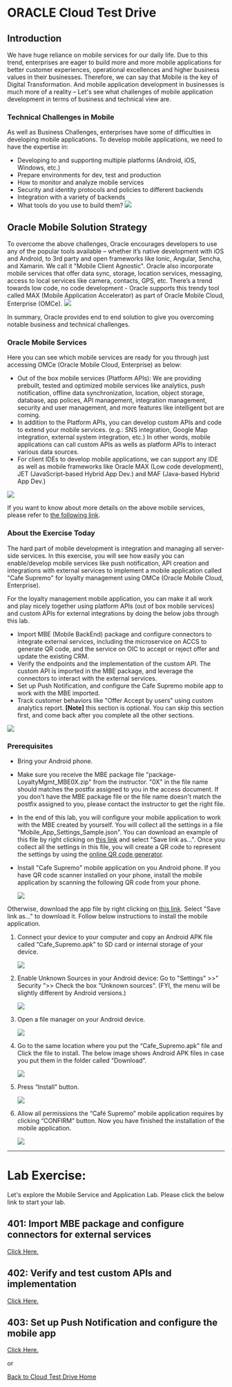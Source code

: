 
# ORACLE Cloud Test Drive #

## Introduction ##
We have huge reliance on mobile services for our daily life. Due to this trend, enterprises are eager to build more and more mobile applications for better customer experiences, operational excellences and higher business values in their businesses. Therefore, we can say that Mobile is the key of Digital Transformation. And mobile application development in businesses is much more of a reality – Let's see what challenges of mobile application development in terms of business and technical view are.

### Technical Challenges in Mobile ###
As well as Business Challenges, enterprises have some of difficulties in developing mobile applications. To develop mobile applications, we need to have the expertise in:
+ Developing to and supporting multiple platforms (Android, iOS, Windows, etc.)
+ Prepare environments for dev, test and production
+ How to monitor and analyze mobile services
+ Security and identity protocols and policies to different backends
+ Integration with a variety of backends
+ What tools do you use to build them?
![](../common/images/mobile/Technical_Challenges_in_Mobile.PNG)

## Oracle Mobile Solution Strategy ##
To overcome the above challenges, Oracle encourages developers to use any of the popular tools available – whether it’s native development with iOS and Android, to 3rd party and open frameworks like Ionic, Angular, Sencha, and Xamarin. We call it "Mobile Client Agnostic". Oracle also incorporate mobile services that offer data sync, storage, location services, messaging, access to local services like camera, contacts, GPS, etc. There’s a trend towards low code, no code development - Oracle supports this trendy tool called MAX (Mobile Application Accelerator) as part of Oracle Mobile Cloud, Enterprise (OMCe).
![](../common/images/mobile/Oracle_Mobile_Solution_Strategy.PNG)

In summary, Oracle provides end to end solution to give you overcoming notable business and technical challenges.

### Oracle Mobile Services ###
Here you can see which mobile services are ready for you through just accessing OMCe (Oracle Mobile Cloud, Enterprise) as below:
+ Out of the box mobile services (Platform APIs): We are providing prebuilt, tested and optimized mobile services like analytics, push notification, offline data synchronization, location, object storage, database, app polices, API management, integration management, security and user management, and more features like intelligent bot are coming.
+ In addition to the Platform APIs, you can develop custom APIs and code to extend your mobile services. (e.g.: SNS integration, Google Map integration, external system integration, etc.) In other words, mobile applications can call custom APIs as wells as platform APIs to interact various data sources.
+ For client IDEs to develop mobile applications, we can support any IDE as well as mobile frameworks like Oracle MAX (Low code development), JET (JavaScript-based Hybrid App Dev.) and MAF (Java-based Hybrid App Dev.)

![](../common/images/mobile/Oracle_Mobile_Services.PNG)

If you want to know about more details on the above mobile services, please refer to [the following link](https://docs.oracle.com/en/cloud/paas/mobile-cloud/index.html).

### About the Exercise Today ###
The hard part of mobile development is integration and managing all server-side services. In this exercise, you will see how easily you can enable/develop mobile services like push notification, API creation and integrations with external services to implement a mobile application called "Cafe Supremo" for loyalty management using OMCe (Oracle Mobile Cloud, Enterprise).

For the loyalty management mobile application, you can make it all work and play nicely together using platform APIs (out of box mobile services) and custom APIs for external integrations by doing the below jobs through this lab.
- Import MBE (Mobile BackEnd) package and configure connectors to integrate external services, including the microservice on ACCS to generate QR code, and the service on OIC to accept or reject offer and update the existing CRM.
- Verify the endpoints and the implementation of the custom API. The custom API is imported in the MBE package, and leverage the connectors to interact with the external services.
- Set up Push Notification, and configure the Cafe Supremo mobile app to work with the MBE imported.
- Track customer behaviors like "Offer Accept by users" using custom analytics report. **[Note]** this section is optional. You can skip this section first, and come back after you complete all the other sections.

![](../common/images/mobile/CTD_About_Lab_Mobile.PNG)


### Prerequisites ###
- Bring your Android phone.
- Make sure you receive the MBE package file "package-LoyaltyMgmt_MBE0X.zip" from the instructor. "0X" in the file name should matches the postfix assigned to you in the access document. If you don't have the MBE package file or the file name doesn't match the postfix assigned to you, please contact the instructor to get the right file.
- In the end of this lab, you will configure your mobile application to work with the MBE created by yourself. You will collect all the settings in a file "Mobile_App_Settings_Sample.json". You can download an example of this file by right clicking on [this link](../common/assets/mobile/Mobile_App_Settings_Sample.json) and select "Save link as...". Once you collect all the settings in this file, you will create a QR code to represent the settings by using the [online QR code generator](http://www.qr-code-generator.com/).
- Install "Cafe Supremo" mobile application on you Android phone. If you have QR code scanner installed on your phone, install the mobile application by scanning the following QR code from your phone.

   ![](../common/images/mobile/400-Install_App_QRcode.png)

Otherwise, download the app file by right clicking on [this link](../common/assets/mobile/Cafe_Supremo.apk?raw=true). Select "Save link as..." to download it. Follow below instructions to install the mobile application.

1. Connect your device to your computer and copy an Android APK file called “Cafe_Supremo.apk” to SD card or internal storage of your device.

   ![](../common/images/mobile/401-Install_App_1.png)

2. Enable Unknown Sources in your Android device: Go to "Settings" >>" Security ">> Check the box "Unknown sources". (FYI, the menu will be slightly different by Android versions.)

   ![](../common/images/mobile/401-Install_App_2.png)

3. Open a file manager on your Android device. 

   ![](../common/images/mobile/401-Install_App_3.png)

4. Go to the same location where you put the “Cafe_Supremo.apk” file and Click the file to install. The below image shows Android APK files in case you put them in the folder called “Download”.

   ![](../common/images/mobile/401-Install_App_4.png)

5. Press “Install” button.

   ![](../common/images/mobile/401-Install_App_5.png)

6. Allow all permissions the “Café Supremo” mobile application requires by clicking “CONFIRM” button. Now you have finished the installation of the mobile application.

   ![](../common/images/mobile/401-Install_App_6.png)


---
# Lab Exercise: #
Let's explore the Mobile Service and Application Lab. Please click the below link to start your lab.

## 401: Import MBE package and configure connectors for external services ##

[Click Here.](401-MobileLab.md)

## 402: Verify and test custom APIs and implementation ##

[Click Here.](402-MobileLab.md)

## 403: Set up Push Notification and configure the mobile app ##

[Click Here.](403-MobileLab.md)

or

[Back to Cloud Test Drive Home](../README.md)
